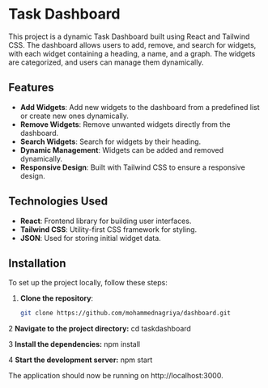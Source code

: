 # Task Dashboard

This project is a dynamic Task Dashboard built using React and Tailwind CSS. The dashboard allows users to add, remove, and search for widgets, with each widget containing a heading, a name, and a graph. The widgets are categorized, and users can manage them dynamically.

## Features

- **Add Widgets**: Add new widgets to the dashboard from a predefined list or create new ones dynamically.
- **Remove Widgets**: Remove unwanted widgets directly from the dashboard.
- **Search Widgets**: Search for widgets by their heading.
- **Dynamic Management**: Widgets can be added and removed dynamically.
- **Responsive Design**: Built with Tailwind CSS to ensure a responsive design.

## Technologies Used

- **React**: Frontend library for building user interfaces.
- **Tailwind CSS**: Utility-first CSS framework for styling.
- **JSON**: Used for storing initial widget data.

## Installation

To set up the project locally, follow these steps:

1. **Clone the repository**:
   ```bash
   git clone https://github.com/mohammednagriya/dashboard.git

 2  **Navigate to the project directory:**
 cd taskdashboard

3 **Install the dependencies:**
npm install

4 **Start the development server:**
npm start

The application should now be running on http://localhost:3000.
